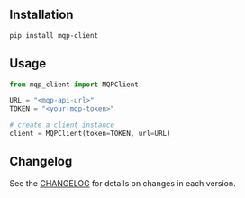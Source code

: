 ## Installation

```bash
pip install mqp-client
```

## Usage

```python
from mqp_client import MQPClient

URL = "<mqp-api-url>"
TOKEN = "<your-mqp-token>"

# create a client instance
client = MQPClient(token=TOKEN, url=URL)
```

## Changelog

See the [CHANGELOG](CHANGELOG.md) for details on changes in each version.
